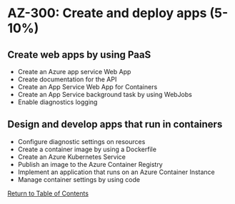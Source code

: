 # AZ-300: Create and deploy apps (5-10%)
## Create web apps by using PaaS
* Create an Azure app service Web App
* Create documentation for the API
* Create an App Service Web App for Containers
* Create an App Service background task by using WebJobs
* Enable diagnostics logging

## Design and develop apps that run in containers
* Configure diagnostic settings on resources
* Create a container image by using a Dockerfile
* Create an Azure Kubernetes Service
* Publish an image to the Azure Container Registry
* Implement an application that runs on an Azure Container Instance
* Manage container settings by using code

[Return to Table of Contents](README.md)